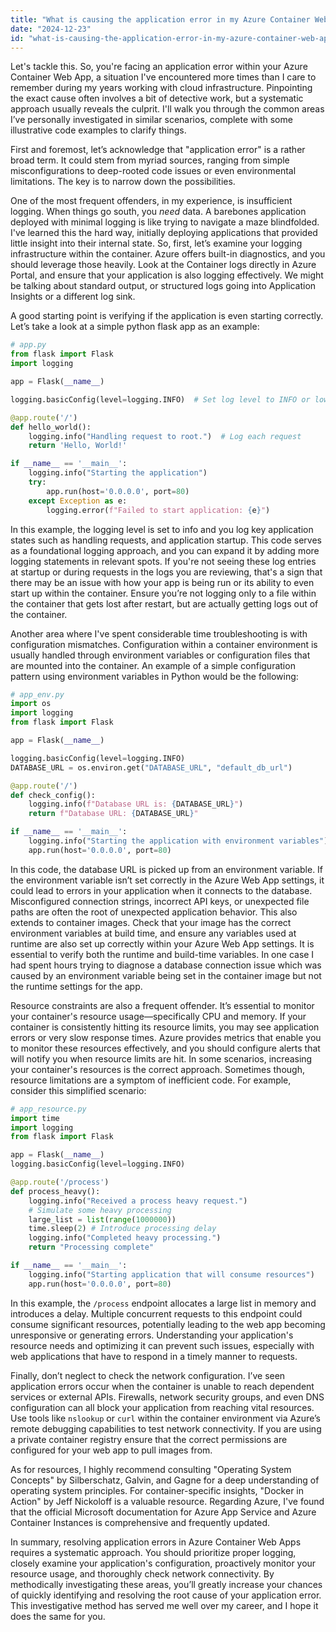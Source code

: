 ```yaml
---
title: "What is causing the application error in my Azure Container Web App?"
date: "2024-12-23"
id: "what-is-causing-the-application-error-in-my-azure-container-web-app"
---
```


Let's tackle this. So, you're facing an application error within your Azure Container Web App, a situation I've encountered more times than I care to remember during my years working with cloud infrastructure. Pinpointing the exact cause often involves a bit of detective work, but a systematic approach usually reveals the culprit. I'll walk you through the common areas I’ve personally investigated in similar scenarios, complete with some illustrative code examples to clarify things.

First and foremost, let’s acknowledge that "application error" is a rather broad term. It could stem from myriad sources, ranging from simple misconfigurations to deep-rooted code issues or even environmental limitations. The key is to narrow down the possibilities.

One of the most frequent offenders, in my experience, is insufficient logging. When things go south, you *need* data. A barebones application deployed with minimal logging is like trying to navigate a maze blindfolded. I've learned this the hard way, initially deploying applications that provided little insight into their internal state. So, first, let’s examine your logging infrastructure within the container. Azure offers built-in diagnostics, and you should leverage those heavily. Look at the Container logs directly in Azure Portal, and ensure that your application is also logging effectively. We might be talking about standard output, or structured logs going into Application Insights or a different log sink.

A good starting point is verifying if the application is even starting correctly. Let’s take a look at a simple python flask app as an example:

```python
# app.py
from flask import Flask
import logging

app = Flask(__name__)

logging.basicConfig(level=logging.INFO)  # Set log level to INFO or lower for debugging

@app.route('/')
def hello_world():
    logging.info("Handling request to root.")  # Log each request
    return 'Hello, World!'

if __name__ == '__main__':
    logging.info("Starting the application")
    try:
        app.run(host='0.0.0.0', port=80)
    except Exception as e:
        logging.error(f"Failed to start application: {e}")

```

In this example, the logging level is set to info and you log key application states such as handling requests, and application startup. This code serves as a foundational logging approach, and you can expand it by adding more logging statements in relevant spots. If you're not seeing these log entries at startup or during requests in the logs you are reviewing, that's a sign that there may be an issue with how your app is being run or its ability to even start up within the container. Ensure you’re not logging only to a file within the container that gets lost after restart, but are actually getting logs out of the container.

Another area where I've spent considerable time troubleshooting is with configuration mismatches. Configuration within a container environment is usually handled through environment variables or configuration files that are mounted into the container. An example of a simple configuration pattern using environment variables in Python would be the following:

```python
# app_env.py
import os
import logging
from flask import Flask

app = Flask(__name__)

logging.basicConfig(level=logging.INFO)
DATABASE_URL = os.environ.get("DATABASE_URL", "default_db_url")

@app.route('/')
def check_config():
    logging.info(f"Database URL is: {DATABASE_URL}")
    return f"Database URL: {DATABASE_URL}"

if __name__ == '__main__':
    logging.info("Starting the application with environment variables")
    app.run(host='0.0.0.0', port=80)
```

In this code, the database URL is picked up from an environment variable. If the environment variable isn’t set correctly in the Azure Web App settings, it could lead to errors in your application when it connects to the database. Misconfigured connection strings, incorrect API keys, or unexpected file paths are often the root of unexpected application behavior. This also extends to container images. Check that your image has the correct environment variables at build time, and ensure any variables used at runtime are also set up correctly within your Azure Web App settings. It is essential to verify both the runtime and build-time variables. In one case I had spent hours trying to diagnose a database connection issue which was caused by an environment variable being set in the container image but not the runtime settings for the app.

Resource constraints are also a frequent offender. It’s essential to monitor your container's resource usage—specifically CPU and memory. If your container is consistently hitting its resource limits, you may see application errors or very slow response times. Azure provides metrics that enable you to monitor these resources effectively, and you should configure alerts that will notify you when resource limits are hit. In some scenarios, increasing your container's resources is the correct approach. Sometimes though, resource limitations are a symptom of inefficient code. For example, consider this simplified scenario:

```python
# app_resource.py
import time
import logging
from flask import Flask

app = Flask(__name__)
logging.basicConfig(level=logging.INFO)

@app.route('/process')
def process_heavy():
    logging.info("Received a process heavy request.")
    # Simulate some heavy processing
    large_list = list(range(1000000))
    time.sleep(2) # Introduce processing delay
    logging.info("Completed heavy processing.")
    return "Processing complete"

if __name__ == '__main__':
    logging.info("Starting application that will consume resources")
    app.run(host='0.0.0.0', port=80)

```

In this example, the `/process` endpoint allocates a large list in memory and introduces a delay. Multiple concurrent requests to this endpoint could consume significant resources, potentially leading to the web app becoming unresponsive or generating errors. Understanding your application's resource needs and optimizing it can prevent such issues, especially with web applications that have to respond in a timely manner to requests.

Finally, don’t neglect to check the network configuration. I’ve seen application errors occur when the container is unable to reach dependent services or external APIs. Firewalls, network security groups, and even DNS configuration can all block your application from reaching vital resources. Use tools like `nslookup` or `curl` within the container environment via Azure’s remote debugging capabilities to test network connectivity. If you are using a private container registry ensure that the correct permissions are configured for your web app to pull images from.

As for resources, I highly recommend consulting "Operating System Concepts" by Silberschatz, Galvin, and Gagne for a deep understanding of operating system principles. For container-specific insights, "Docker in Action" by Jeff Nickoloff is a valuable resource. Regarding Azure, I've found that the official Microsoft documentation for Azure App Service and Azure Container Instances is comprehensive and frequently updated.

In summary, resolving application errors in Azure Container Web Apps requires a systematic approach. You should prioritize proper logging, closely examine your application's configuration, proactively monitor your resource usage, and thoroughly check network connectivity. By methodically investigating these areas, you’ll greatly increase your chances of quickly identifying and resolving the root cause of your application error. This investigative method has served me well over my career, and I hope it does the same for you.
